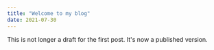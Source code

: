 ```yaml
---
title: "Welcome to my blog"
date: 2021-07-30
---
```


This is not longer a draft for the first post. It's now a published version.
